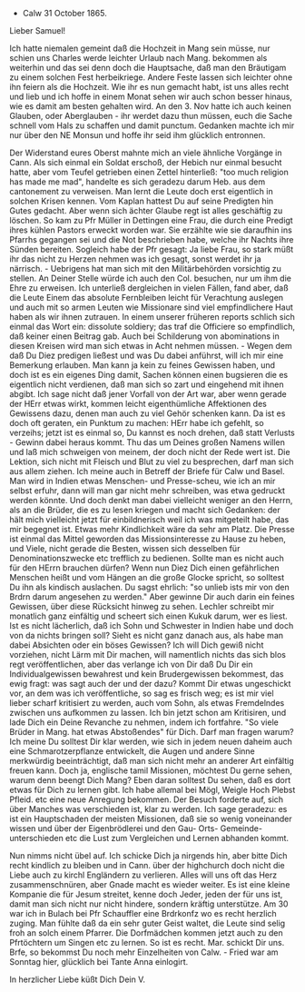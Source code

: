 + Calw 31 October 1865.

Lieber Samuel!

Ich hatte niemalen gemeint daß die Hochzeit in Mang sein müsse, nur schien uns Charles werde leichter Urlaub nach Mang. bekommen als weiterhin und das sei denn doch die Hauptsache, daß man den Bräutigam zu einem solchen Fest herbeikriege. Andere Feste lassen sich leichter ohne ihn feiern als die Hochzeit. Wie ihr es nun gemacht habt, ist uns alles recht und lieb und ich hoffe in einem Monat sehen wir auch schon besser hinaus, wie es damit am besten gehalten wird. An den 3. Nov hatte ich auch keinen Glauben, oder Aberglauben - ihr werdet dazu thun müssen, euch die Sache schnell vom Hals zu schaffen und damit punctum. Gedanken machte ich mir nur über den NE Monsun und hoffe ihr seid ihm glücklich entronnen.

Der Widerstand eures Oberst mahnte mich an viele ähnliche Vorgänge in Cann. Als sich einmal ein Soldat erschoß, der Hebich nur einmal besucht hatte, aber vom Teufel getrieben einen Zettel hinterließ: "too much religion has made me mad", handelte es sich geradezu darum Heb. aus dem cantonement zu verweisen. Man lernt die Leute doch erst eigentlich in solchen Krisen kennen. Vom Kaplan hattest Du auf seine Predigten hin Gutes gedacht. Aber wenn sich ächter Glaube regt ist alles geschäftig zu löschen. So kam zu Pfr Müller in Dettingen eine Frau, die durch eine Predigt ihres kühlen Pastors erweckt worden war. Sie erzählte wie sie daraufhin ins Pfarrhs gegangen sei und die Not beschrieben habe, welche ihr Nachts ihre Sünden bereiten. Sogleich habe der Pfr gesagt: Ja liebe Frau, so stark müßt ihr das nicht zu Herzen nehmen was ich gesagt, sonst werdet ihr ja närrisch. - Uebrigens hat man sich mit den Militärbehörden vorsichtig zu stellen. An Deiner Stelle würde ich auch den Col. besuchen, nur um ihm die Ehre zu erweisen. Ich unterließ dergleichen in vielen Fällen, fand aber, daß die Leute Einem das absolute Fernbleiben leicht für Verachtung auslegen und auch mit so armen Leuten wie Missionare sind viel empfindlichere Haut haben als wir ihnen zutrauen. In einem unserer früheren reports schlich sich einmal das Wort ein: dissolute soldiery; das traf die Officiere so empfindlich, daß keiner einen Beitrag gab. Auch bei Schilderung von abominations in diesen Kreisen wird man sich etwas in Acht nehmen müssen. - Wegen dem daß Du Diez predigen ließest und was Du dabei anführst, will ich mir eine Bemerkung erlauben. Man kann ja kein zu feines Gewissen haben, und doch ist es ein eigenes Ding damit, Sachen können einen bugsieren die es eigentlich nicht verdienen, daß man sich so zart und eingehend mit ihnen abgibt. Ich sage nicht daß jener Vorfall von der Art war, aber wenn gerade der HErr etwas wirkt, kommen leicht eigenthümliche Affektionen des Gewissens dazu, denen man auch zu viel Gehör schenken kann. Da ist es doch oft geraten, ein Punktum zu machen: HErr habe ich gefehlt, so verzeihs; jetzt ist es einmal so, Du kannst es noch drehen, daß statt Verlusts - Gewinn dabei heraus kommt. Thu das um Deines großen Namens willen und laß mich schweigen von meinem, der doch nicht der Rede wert ist. Die Lektion, sich nicht mit Fleisch und Blut zu viel zu besprechen, darf man sich aus allem ziehen. Ich meine auch in Betreff der Briefe für Calw und Basel. Man wird in Indien etwas Menschen- und Presse-scheu, wie ich an mir selbst erfuhr, dann will man gar nicht mehr schreiben, was etwa gedruckt werden könnte. Und doch denkt man dabei vielleicht weniger an den Herrn, als an die Brüder, die es zu lesen kriegen und macht sich Gedanken: der hält mich vielleicht jetzt für einbildnerisch weil ich was mitgeteilt habe, das mir begegnet ist. Etwas mehr Kindlichkeit wäre da sehr am Platz. Die Presse ist einmal das Mittel geworden das Missionsinteresse zu Hause zu heben, und Viele, nicht gerade die Besten, wissen sich desselben für Denominationszwecke etc trefflich zu bedienen. Sollte man es nicht auch für den HErrn brauchen dürfen? Wenn nun Diez Dich einen gefährlichen Menschen heißt und vom Hängen an die große Glocke spricht, so solltest Du ihn als kindisch auslachen. Du sagst ehrlich: "so unlieb ists mir von den Brdrn darum angesehen zu werden." Aber gewinne Dir auch darin ein feines Gewissen, über diese Rücksicht hinweg zu sehen. Lechler schreibt mir monatlich ganz einfältig und scheert sich einen Kukuk darum, wer es liest. Ist es nicht lächerlich, daß ich Sohn und Schwester in Indien habe und doch von da nichts bringen soll? Sieht es nicht ganz danach aus, als habe man dabei Absichten oder ein böses Gewissen? Ich will Dich gewiß nicht vorziehen, nicht Lärm mit Dir machen, will namentlich nichts das sich blos regt veröffentlichen, aber das verlange ich von Dir daß Du Dir ein Individualgewissen bewahrest und kein Brudergewissen bekommest, das ewig fragt: was sagt auch der und der dazu? Kommt Dir etwas ungeschickt vor, an dem was ich veröffentliche, so sag es frisch weg; es ist mir viel lieber scharf kritisiert zu werden, auch vom Sohn, als etwas Fremdelndes zwischen uns aufkommen zu lassen. Ich bin jetzt schon am Kritisiren, und lade Dich ein Deine Revanche zu nehmen, indem ich fortfahre. "So viele Brüder in Mang. hat etwas Abstoßendes" für Dich. Darf man fragen warum? Ich meine Du solltest Dir klar werden, wie sich in jedem neuen daheim auch eine Schmarotzerpflanze entwickelt, die Augen und andere Sinne merkwürdig beeinträchtigt, daß man sich nicht mehr an anderer Art einfältig freuen kann. Doch ja, englische tamil Missionen, möchtest Du gerne sehen, warum denn beengt Dich Mang? Eben daran solltest Du sehen, daß es dort etwas für Dich zu lernen gibt. Ich habe allemal bei Mögl, Weigle Hoch Plebst Pfleid. etc eine neue Anregung bekommen. Der Besuch forderte auf, sich über Manches was verschieden ist, klar zu werden. Ich sage geradezu: es ist ein Hauptschaden der meisten Missionen, daß sie so wenig voneinander wissen und über der Eigenbrödlerei und den Gau- Orts- Gemeinde-unterschieden etc die Lust zum Vergleichen und Lernen abhanden kommt.

Nun nimms nicht übel auf. Ich schicke Dich ja nirgends hin, aber bitte Dich recht kindlich zu bleiben und in Cann. über der highchurch doch nicht die Liebe auch zu kirchl Engländern zu verlieren. Alles will uns oft das Herz zusammenschnüren, aber Gnade macht es wieder weiter. Es ist eine kleine Kompanie die für Jesum streitet, kenne doch Jeder, jeden der für uns ist, damit man sich nicht nur nicht hindere, sondern kräftig unterstütze. 
Am 30 war ich in Bulach bei Pfr Schauffler eine Brdrkonfz wo es recht herzlich zuging. Man fühlte daß da ein sehr guter Geist waltet, die Leute sind selig froh an solch einem Pfarrer. Die Dorfmädchen kommen jetzt auch zu den Pfrtöchtern um Singen etc zu lernen. So ist es recht. Mar. schickt Dir uns. Brfe, so bekommst Du noch mehr Einzelheiten von Calw. - Fried war am Sonntag hier, glücklich bei Tante Anna einlogirt.

 In herzlicher Liebe küßt Dich
 Dein V.
